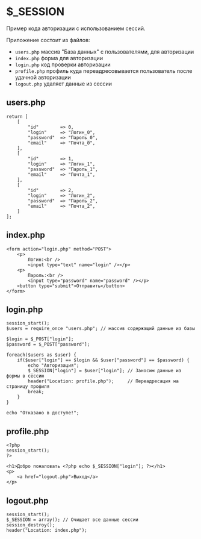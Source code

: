 # $_SESSION
Пример кода авторизации с использованием сессий.

Приложение состоит из файлов:
- `users.php` массив "База данных" с пользователями, для авторизации
- `index.php` форма для авторизации
- `login.php` код проверки авторизации
- `profile.php` профиль куда переадресовывается пользователь после удачной авторизации
- `logout.php` удаляет данные из сессии

## users.php

    return [
        [
            "id"        => 0,
            "login"     => "Логин_0",
            "password"  => "Пароль_0",
            "email"     => "Почта_0",
        ],
        [
            "id"        => 1,
            "login"     => "Логин_1",
            "password"  => "Пароль_1",
            "email"     => "Почта_1",
        ],
        [
            "id"        => 2,
            "login"     => "Логин_2",
            "password"  => "Пароль_2",
            "email"     => "Почта_2",
        ]
    ];

## index.php

    <form action="login.php" method="POST">
        <p>
            Логин:<br />
            <input type="text" name="login" /></p>
        <p>
            Пароль:<br />
            <input type="password" name="password" /></p>
        <button type="submit">Отправить</button>
    </form>

## login.php

    session_start();
    $users = require_once "users.php"; // массив содержащий данные из базы

    $login = $_POST["login"];
    $password = $_POST["password"];

    foreach($users as $user) {
        if($user["login"] == $login && $user["password"] == $password) {
            echo "Авторизация";
            $_SESSION["login"] = $user["login"]; // Заносим данные из формы в сессию
            header("Location: profile.php");     // Переадресация на страницу профиля
            break;
        }
    }

    echo "Отказано в доступе!";

## profile.php

    <?php
    session_start();
    ?>

    <h1>Добро пожаловать <?php echo $_SESSION["login"]; ?></h1>
    <p>
        <a href="logout.php">Выход</a>
    </p>

## logout.php

    session_start();
    $_SESSION = array(); // Очищает все данные сессии
    session_destroy();
    header("Location: index.php");

